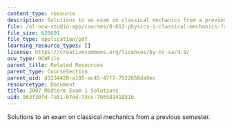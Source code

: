 ```yaml
---
content_type: resource
description: Solutions to an exam on classical mechanics from a previous semester.
file: /ol-ocw-studio-app/courses/8-012-physics-i-classical-mechanics-fall-2008/963f30fd7a51b7ed73cc76658141851b_2007_quiz1_sol.pdf
file_size: 628691
file_type: application/pdf
learning_resource_types: []
license: https://creativecommons.org/licenses/by-nc-sa/4.0/
ocw_type: OCWFile
parent_title: Related Resources
parent_type: CourseSection
parent_uid: d3234428-a195-ac45-47f7-7522856da9ec
resourcetype: Document
title: 2007 Midterm Exam 1 Solutions
uid: 963f30fd-7a51-b7ed-73cc-76658141851b
---
```

Solutions to an exam on classical mechanics from a previous semester.